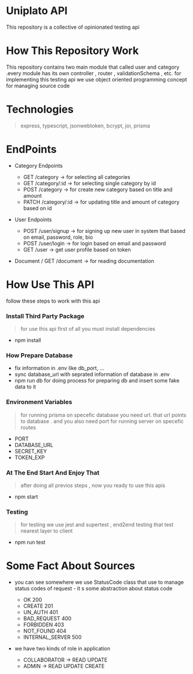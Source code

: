 # Uniplato API

This repository is a collective of opinionated testing api

# How This Repository Work

This repository contains two main module that called user and category .every module has its own controller , router , validationSchema , etc. for implementing this testing api we use object oriented programming concept for managing source code

# Technologies

> express,
> typescript,
> jsonwebtoken,
> bcrypt,
> joi,
> prisma

# EndPoints

- Category Endpoints

  - GET /category -> for selecting all categories
  - GET /category/:id -> for selecting single category by id
  - POST /category -> for create new category based on title and amount
  - PATCH /category/:id -> for updating title and amount of category based on id

- User Endpoints
  - POST /user/signup -> for signing up new user in system that based on email, password, role, bio
  - POST /user/login -> for login based on email and password
  - GET /user -> get user profile based on token
- Document
  / GET /document -> for reading documentation

# How Use This API

follow these steps to work with this api

### Install Third Party Package

> for use this api first of all you must install dependencies

- npm install

### How Prepare Database

- fix information in .env like db_port, ...
- sync database_url with seprated information of database in .env
- npm run db for doing process for preparing db and insert some fake data to it

### Environment Variables

> for running prisma on specefic database you need url. that url points to database . and you also need port for running server on specefic routes

- PORT
- DATABASE_URL
- SECRET_KEY
- TOKEN_EXP

### At The End Start And Enjoy That

> after doing all previos steps , now you ready to use this apis

- npm start

### Testing

> for testing we use jest and supertest , end2end testing that test nearest layer to client

- npm run test

# Some Fact About Sources

- you can see somewhere we use StatusCode class that use to manage status codes of request - it s some abstraction about status code
  - OK 200
  - CREATE 201
  - UN_AUTH 401
  - BAD_REQUEST 400
  - FORBIDDEN 403
  - NOT_FOUND 404
  - INTERNAL_SERVER 500

- we have two kinds of role in application  
  - COLLABORATOR -> READ UPDATE
  - ADMIN -> READ UPDATE CREATE